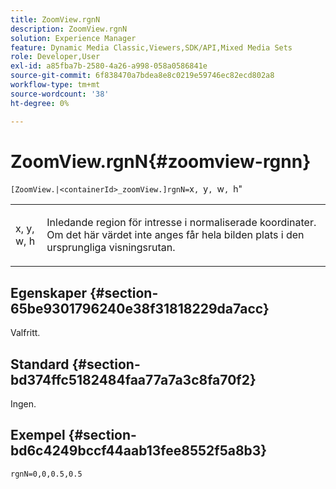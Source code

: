 ```yaml
---
title: ZoomView.rgnN
description: ZoomView.rgnN
solution: Experience Manager
feature: Dynamic Media Classic,Viewers,SDK/API,Mixed Media Sets
role: Developer,User
exl-id: a85fba7b-2580-4a26-a998-058a0586841e
source-git-commit: 6f838470a7bdea8e8c0219e59746ec82ecd802a8
workflow-type: tm+mt
source-wordcount: '38'
ht-degree: 0%

---
```


# ZoomView.rgnN{#zoomview-rgnn}

` [ZoomView.|<containerId>_zoomView.]rgnN= `x`, `y`, `w`, `h&quot;

<table id="table_DEA0A957BC624857B7C0A88DC75DE025"> 
 <tbody> 
  <tr> 
   <td colname="col1"> <p> <span class="codeph"> x</span>,<span class="codeph"> y</span>,<span class="codeph"> w</span>,<span class="codeph"> h</span> </p> </td> 
   <td colname="col2"> <p> Inledande region för intresse i normaliserade koordinater. Om det här värdet inte anges får hela bilden plats i den ursprungliga visningsrutan. </p> </td> 
  </tr> 
 </tbody> 
</table>

## Egenskaper {#section-65be9301796240e38f31818229da7acc}

Valfritt.

## Standard {#section-bd374ffc5182484faa77a7a3c8fa70f2}

Ingen.

## Exempel {#section-bd6c4249bccf44aab13fee8552f5a8b3}

`rgnN=0,0,0.5,0.5`

